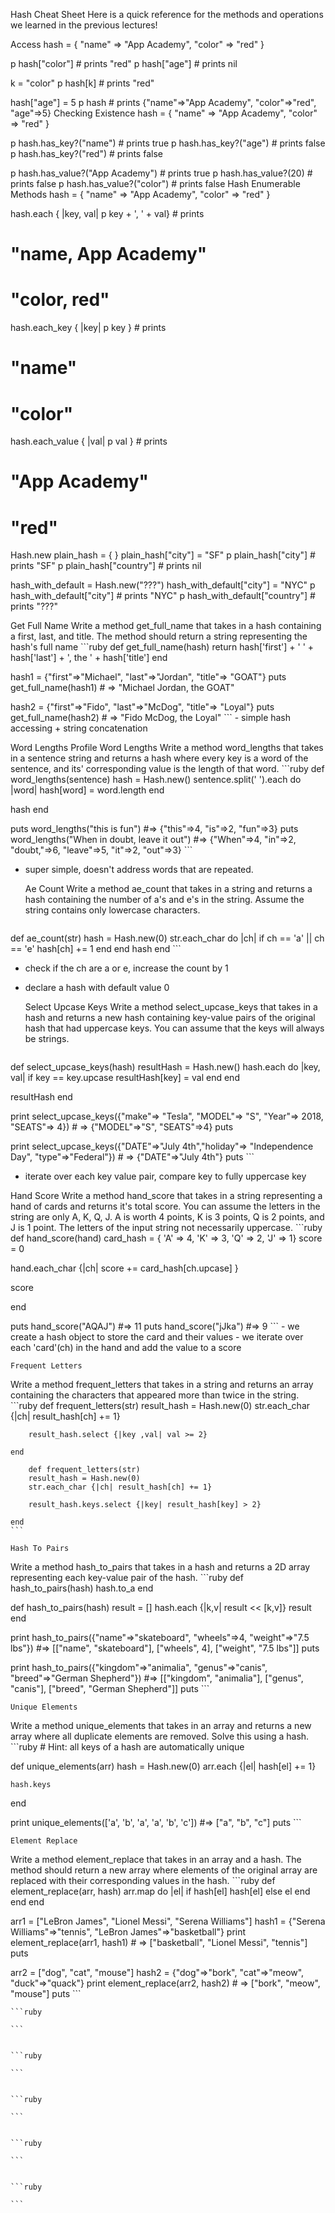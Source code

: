 Hash Cheat Sheet
Here is a quick reference for the methods and operations we learned in the previous lectures!

Access
hash = { "name" => "App Academy", "color" => "red" }

p hash["color"]  # prints "red"
p hash["age"]    # prints nil

k = "color"
p hash[k]        # prints "red"

hash["age"] = 5
p hash           # prints {"name"=>"App Academy", "color"=>"red", "age"=>5}
Checking Existence
hash = { "name" => "App Academy", "color" => "red" }

p hash.has_key?("name")             # prints true
p hash.has_key?("age")              # prints false
p hash.has_key?("red")              # prints false

p hash.has_value?("App Academy")    # prints true
p hash.has_value?(20)               # prints false
p hash.has_value?("color")          # prints false
Hash Enumerable Methods
hash = { "name" => "App Academy", "color" => "red" }

hash.each { |key, val| p key + ', ' + val} # prints
# "name, App Academy"
# "color, red"

hash.each_key { |key| p key } # prints
# "name"
# "color"

hash.each_value { |val| p val } # prints
# "App Academy"
# "red"
Hash.new
  plain_hash = { }
  plain_hash["city"] = "SF"
  p plain_hash["city"]    # prints "SF"
  p plain_hash["country"] # prints nil

  hash_with_default = Hash.new("???")
  hash_with_default["city"] = "NYC"
  p hash_with_default["city"]    # prints "NYC"
  p hash_with_default["country"] # prints "???"


Get Full Name
Write a method get_full_name that takes in a hash containing a first, last, and title. The method should return a string representing the hash's full name
	```ruby 
	def get_full_name(hash)
	return hash['first'] + ' ' + hash['last'] + ', the ' + hash['title']
end

hash1 = {"first"=>"Michael", "last"=>"Jordan", "title"=> "GOAT"}
puts get_full_name(hash1) # => "Michael Jordan, the GOAT"

hash2 = {"first"=>"Fido", "last"=>"McDog", "title"=> "Loyal"}
puts get_full_name(hash2) # => "Fido McDog, the Loyal"
	```
	- simple hash accessing + string concatenation


Word Lengths
Profile
Word Lengths
Write a method word_lengths that takes in a sentence string and returns a hash where every key is a word of the sentence, and its' corresponding value is the length of that word.
	```ruby 
	def word_lengths(sentence)
  hash = Hash.new()
	sentence.split(' ').each do |word|
      hash[word] = word.length
    end
  
  hash
end

puts word_lengths("this is fun") #=> {"this"=>4, "is"=>2, "fun"=>3}
puts word_lengths("When in doubt, leave it out") #=> {"When"=>4, "in"=>2, "doubt,"=>6, "leave"=>5, "it"=>2, "out"=>3}
	```
- super simple, doesn't address words that are repeated.

	Ae Count
Write a method ae_count that takes in a string and returns a hash containing the number of a's and e's in the string. Assume the string contains only lowercase characters.
	```ruby 
def ae_count(str)
 hash = Hash.new(0)
  str.each_char do |ch|
    if ch == 'a' || ch == 'e'
      hash[ch] += 1
    end
  end
  hash
end
	```
- check if the ch are a or e, increase the count by 1
- declare a hash with default value 0
	

	Select Upcase Keys
Write a method select_upcase_keys that takes in a hash and returns a new hash containing key-value pairs of the original hash that had uppercase keys. You can assume that the keys will always be strings.
	```ruby 
def select_upcase_keys(hash)
  resultHash = Hash.new()
	hash.each do |key, val|
      if key == key.upcase
        resultHash[key] = val
      end
    end
  
  resultHash
end

print select_upcase_keys({"make"=> "Tesla", "MODEL"=> "S", "Year"=> 2018, "SEATS"=> 4}) # => {"MODEL"=>"S", "SEATS"=>4}
puts

print select_upcase_keys({"DATE"=>"July 4th","holiday"=> "Independence Day", "type"=>"Federal"}) # => {"DATE"=>"July 4th"}
puts
	```
- iterate over each key value pair, compare key to fully uppercase key

Hand Score
Write a method hand_score that takes in a string representing a hand of cards and returns it's total score. You can assume the letters in the string are only A, K, Q, J. A is worth 4 points, K is 3 points, Q is 2 points, and J is 1 point. The letters of the input string not necessarily uppercase.
	```ruby 
def hand_score(hand)
  card_hash = { 'A' => 4, 'K' => 3, 'Q' => 2, 'J' => 1}
  score = 0
  
  hand.each_char {|ch| score += card_hash[ch.upcase] }
  
  score

end

puts hand_score("AQAJ") #=> 11
puts hand_score("jJka") #=> 9
	```
	- we create a hash object to store the card and their values
	- we iterate over each 'card'(ch) in the hand and add the value to a score

	Frequent Letters
Write a method frequent_letters that takes in a string and returns an array containing the characters that appeared more than twice in the string.
	```ruby 
	def frequent_letters(str)
		result_hash = Hash.new(0)
		str.each_char {|ch| result_hash[ch] += 1}

		result_hash.select {|key ,val| val >= 2}

	end

		def frequent_letters(str)
		result_hash = Hash.new(0)
		str.each_char {|ch| result_hash[ch] += 1}

		result_hash.keys.select {|key| result_hash[key] > 2}

	end
	```

	Hash To Pairs
Write a method hash_to_pairs that takes in a hash and returns a 2D array representing each key-value pair of the hash.
	```ruby 
def hash_to_pairs(hash)
	hash.to_a
end

def hash_to_pairs(hash)
	result = []
  hash.each {|k,v| result << [k,v]}
  result
end


print hash_to_pairs({"name"=>"skateboard", "wheels"=>4, "weight"=>"7.5 lbs"}) #=> [["name", "skateboard"], ["wheels", 4], ["weight", "7.5 lbs"]]
puts


print hash_to_pairs({"kingdom"=>"animalia", "genus"=>"canis", "breed"=>"German Shepherd"}) #=> [["kingdom", "animalia"], ["genus", "canis"], ["breed", "German Shepherd"]]
puts
	```

	Unique Elements
Write a method unique_elements that takes in an array and returns a new array where all duplicate elements are removed. Solve this using a hash.
	```ruby 
		# Hint: all keys of a hash are automatically unique

def unique_elements(arr)
	hash = Hash.new(0)
	arr.each {|el| hash[el] += 1}

	hash.keys
end

print unique_elements(['a', 'b', 'a', 'a', 'b', 'c']) #=> ["a", "b", "c"]
puts
	```

	Element Replace
Write a method element_replace that takes in an array and a hash. The method should return a new array where elements of the original array are replaced with their corresponding values in the hash.
	```ruby 
def element_replace(arr, hash)
	arr.map do |el|
      if hash[el]
        hash[el]
      else
        el
      end
    end
end

arr1 = ["LeBron James", "Lionel Messi", "Serena Williams"]
hash1 = {"Serena Williams"=>"tennis", "LeBron James"=>"basketball"}
print element_replace(arr1, hash1) # => ["basketball", "Lionel Messi", "tennis"]
puts

arr2 = ["dog", "cat", "mouse"]
hash2 = {"dog"=>"bork", "cat"=>"meow", "duck"=>"quack"}
print element_replace(arr2, hash2) # => ["bork", "meow", "mouse"]
puts
	```

	
	```ruby 

	```

	
	```ruby 

	```

	
	```ruby 

	```

	
	```ruby 

	```

	
	```ruby 

	```

	